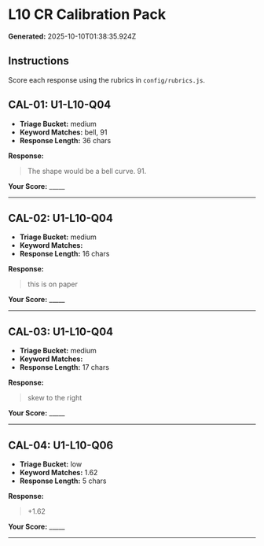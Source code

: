 # L10 CR Calibration Pack

**Generated:** 2025-10-10T01:38:35.924Z

## Instructions

Score each response using the rubrics in `config/rubrics.js`.

## CAL-01: U1-L10-Q04

- **Triage Bucket:** medium
- **Keyword Matches:** bell, 91
- **Response Length:** 36 chars

**Response:**

> The shape would be a bell curve. 91.

**Your Score:** _____

---

## CAL-02: U1-L10-Q04

- **Triage Bucket:** medium
- **Keyword Matches:** 
- **Response Length:** 16 chars

**Response:**

> this is on paper

**Your Score:** _____

---

## CAL-03: U1-L10-Q04

- **Triage Bucket:** medium
- **Keyword Matches:** 
- **Response Length:** 17 chars

**Response:**

> skew to the right

**Your Score:** _____

---

## CAL-04: U1-L10-Q06

- **Triage Bucket:** low
- **Keyword Matches:** 1.62
- **Response Length:** 5 chars

**Response:**

> +1.62

**Your Score:** _____

---

